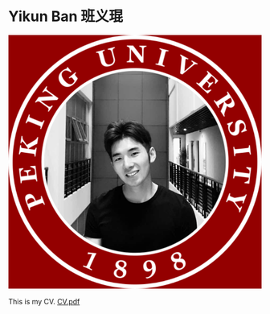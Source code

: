 

# Yikun Ban 班义琨
![Image text](https://github.com/banyikun/banyikun.github.io/raw/master/images/IMG_5196.PNG)

This is my CV. [CV.pdf](https://raw.githubusercontent.com/banyikun/banyikun.github.io/master/CV/CV_Yikun.pdf)
